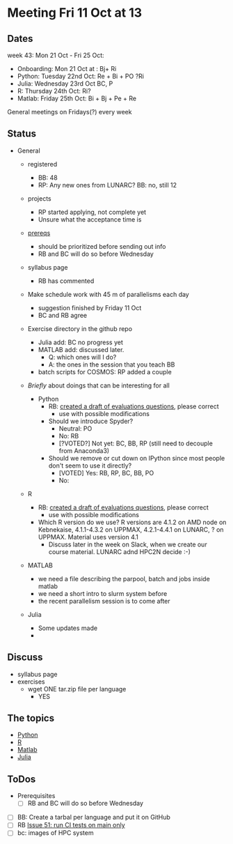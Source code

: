 # Meeting Fri 11 Oct at 13

## Dates

week 43: Mon 21 Oct - Fri 25 Oct:

- Onboarding: Mon 21 Oct at : Bj+ Ri
- Python: Tuesday 22nd Oct: Re + Bi + PO ?Ri
- Julia: Wednesday 23rd Oct BC, P
- R: Thursday 24th Oct: Ri?
- Matlab: Friday 25th Oct: Bi + Bj + Pe + Re

General meetings on Fridays(?) every week

## Status

- General
    - registered
        - BB: 48
        - RP: Any new ones from LUNARC? BB: no, still 12
    - projects
        - RP started applying, not complete yet
        - Unsure what the acceptance time is
    - [prereqs](https://uppmax.github.io/R-python-julia-matlab-HPC/prereqs.html)
        - should be prioritized before sending out info
        - RB and BC will do so before Wednesday
    - syllabus page
        - RB has commented
    - Make schedule work with 45 m of parallelisms each day
        - suggestion finished by Friday 11 Oct
        - BC and RB agree
    - Exercise directory in the github repo
        - Julia add: BC no progress yet
        - MATLAB add: discussed later. 
            - Q: which ones will I do? 
            - A: the ones in the session that you teach BB
        - batch scripts for COSMOS: RP added a couple

    - *Briefly* about doings that can be interesting for all
      - Python
        - RB: [created a draft of evaluations questions](https://github.com/UPPMAX/R-python-julia-matlab-HPC/tree/main/evaluations/20241022), please correct
            - use with possible modifications
        - Should we introduce Spyder? 
            - Neutral: PO
            - No: RB
            - [?VOTED?] Not yet: BC, BB, RP (still need to decouple from Anaconda3)
        - Should we remove or cut down on IPython since most people don't seem to use it directly?
            - [VOTED] Yes: RB, RP, BC, BB, PO
            - No: 
    - R
        - RB: [created a draft of evaluations questions](https://github.com/UPPMAX/R-python-julia-matlab-HPC/tree/main/evaluations/20241024), please correct
            - use with possible modifications
        - Which R version do we use? R versions are 4.1.2 on AMD node on Kebnekaise, 4.1.1-4.3.2 on UPPMAX, 4.2.1-4.4.1 on LUNARC, ? on UPPMAX. Material uses version 4.1
            - Discuss later in the week on Slack, when we create our course material. LUNARC adnd HPC2N decide :-)
    - MATLAB
        - we need a file describing the parpool, batch and jobs inside matlab
        - we need a short intro to slurm system before
        - the recent parallelism session is to come after 
    - Julia
        - Some updates made
        - 
## Discuss

- syllabus page
- exercises
    - wget ONE tar.zip file per language
        - YES


## The topics

- [Python](https://hackmd.io/o_b5yHAJRBeQfTbNvYOK2A#)
- [R](https://hackmd.io/gV_gdctHQPWz6eElFWfq6Q#)
- [Matlab](https://hackmd.io/RTujs9MnS0ehsGD7ufNBfA#)
- [Julia](https://hackmd.io/ERX9FIgyR_6wDbmcqi_8HA#)

## ToDos

- Prerequisites
    - [ ] RB and BC will do so before Wednesday
- [ ] BB: Create a tarbal per language and put it on GitHub
- [ ] RB [Issue 51: run CI tests on main only](https://github.com/UPPMAX/R-python-julia-matlab-HPC/issues/51)
- [ ] bc: images of HPC system
